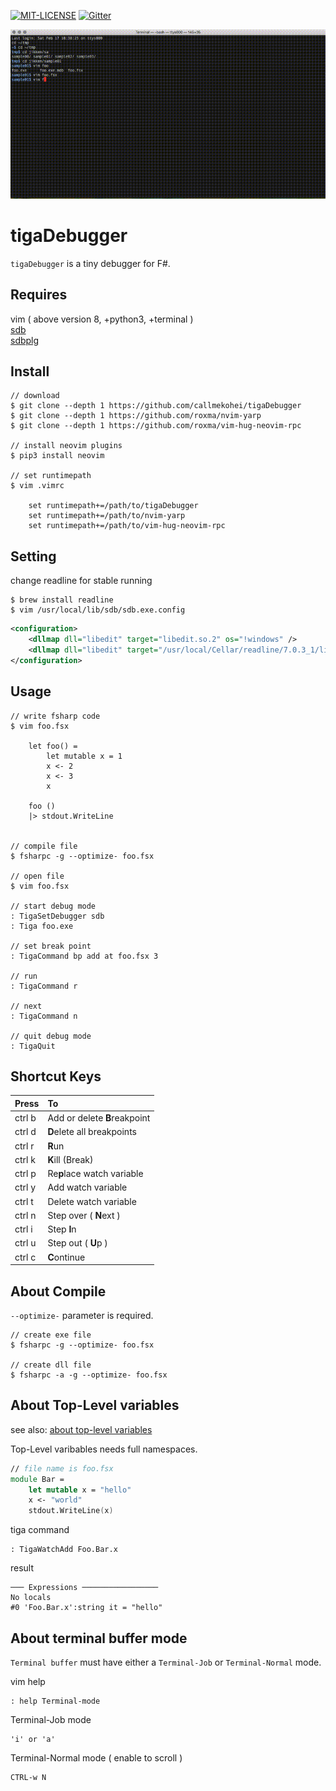 [![MIT-LICENSE](http://img.shields.io/badge/license-MIT-blue.svg?style=flat)](https://github.com/callmekohei/tigaDebugger/blob/master/LICENSE)
[![Gitter](https://img.shields.io/gitter/room/nwjs/nw.js.svg)](https://gitter.im/vim-jp/reading-vimrc)

![alt text](./pic/20180217.gif)

# tigaDebugger

`tigaDebugger` is a tiny debugger for F#.


## Requires
vim ( above version 8,  +python3, +terminal )  
[sdb](https://github.com/mono/sdb)  
[sdbplg](https://github.com/callmekohei/sdbplg)


## Install

```
// download
$ git clone --depth 1 https://github.com/callmekohei/tigaDebugger
$ git clone --depth 1 https://github.com/roxma/nvim-yarp
$ git clone --depth 1 https://github.com/roxma/vim-hug-neovim-rpc

// install neovim plugins
$ pip3 install neovim

// set runtimepath
$ vim .vimrc

    set runtimepath+=/path/to/tigaDebugger
    set runtimepath+=/path/to/nvim-yarp
    set runtimepath+=/path/to/vim-hug-neovim-rpc
```

## Setting

change readline for stable running

```shell
$ brew install readline
$ vim /usr/local/lib/sdb/sdb.exe.config
```

```xml
<configuration>
    <dllmap dll="libedit" target="libedit.so.2" os="!windows" />
    <dllmap dll="libedit" target="/usr/local/Cellar/readline/7.0.3_1/lib/libreadline.dylib" os="osx" />
</configuration>
```

## Usage

```shell
// write fsharp code
$ vim foo.fsx

    let foo() =
        let mutable x = 1
        x <- 2
        x <- 3
        x

    foo ()
    |> stdout.WriteLine


// compile file
$ fsharpc -g --optimize- foo.fsx

// open file
$ vim foo.fsx

// start debug mode
: TigaSetDebugger sdb
: Tiga foo.exe

// set break point
: TigaCommand bp add at foo.fsx 3

// run
: TigaCommand r

// next
: TigaCommand n

// quit debug mode
: TigaQuit
```

## Shortcut Keys

| Press         | To                                     |
| :------------ | :-------------                         |
| ctrl b        | Add or delete <b>B</span></b>reakpoint |
| ctrl d        | <b>D</b>elete all breakpoints          |
| ctrl r        | <b>R</b>un                             |
| ctrl k        | <b>K</b>ill (Break)                    |
| ctrl p        | Re<b>p</b>lace watch variable          |
| ctrl y        | Add watch variable                     |
| ctrl t        | Delete watch variable                  |
| ctrl n        | Step over ( <b>N</b>ext )              |
| ctrl i        | Step <b>I</b>n                         |
| ctrl u        | Step out ( <b>U</b>p )                 |
| ctrl c        | <b>C</b>ontinue                        |


## About Compile

`--optimize-` parameter is required.

```
// create exe file
$ fsharpc -g --optimize- foo.fsx

// create dll file
$ fsharpc -a -g --optimize- foo.fsx
```

## About Top-Level variables

see also: [about top-level variables](https://github.com/Microsoft/visualfsharp/issues/4149)

Top-Level varibables needs full namespaces.

```fsharp
// file name is foo.fsx
module Bar =
    let mutable x = "hello"
    x <- "world"
    stdout.WriteLine(x)
```

tiga command 
```
: TigaWatchAdd Foo.Bar.x
```

result
```
─── Expressions ─────────────────
No locals
#0 'Foo.Bar.x':string it = "hello"
```

## About terminal buffer mode

`Terminal buffer` must have either a `Terminal-Job` or `Terminal-Normal` mode.

vim help
```vim
: help Terminal-mode
```

Terminal-Job mode
```vim
'i' or 'a'
```

Terminal-Normal mode ( enable to scroll )
```vim
CTRL-w N
```

